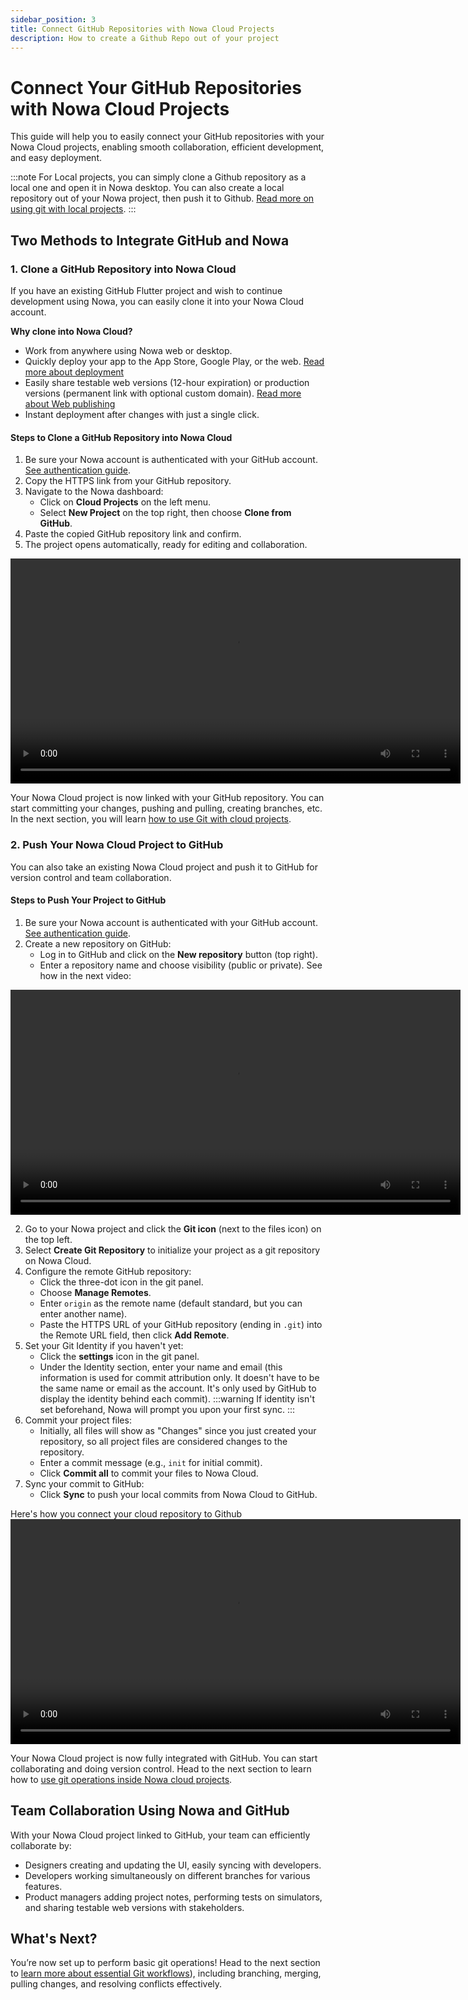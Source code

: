 ```yaml
---
sidebar_position: 3
title: Connect GitHub Repositories with Nowa Cloud Projects
description: How to create a Github Repo out of your project
---
```


# Connect Your GitHub Repositories with Nowa Cloud Projects

This guide will help you to easily connect your GitHub repositories with your Nowa Cloud projects, enabling smooth collaboration, efficient development, and easy deployment.

:::note
For Local projects, you can simply clone a Github repository as a local one and open it in Nowa desktop. You can also create a local repository out of your Nowa project, then push it to Github. [Read more on using git with local projects](./git_local.md).
:::

## Two Methods to Integrate GitHub and Nowa

### 1. Clone a GitHub Repository into Nowa Cloud

If you have an existing GitHub Flutter project and wish to continue development using Nowa, you can easily clone it into your Nowa Cloud account.

**Why clone into Nowa Cloud?**

- Work from anywhere using Nowa web or desktop.
- Quickly deploy your app to the App Store, Google Play, or the web. [Read more about deployment](../deployment/)
- Easily share testable web versions (12-hour expiration) or production versions (permanent link with optional custom domain). [Read more about Web publishing](../deployment/web_deploy.mdx)
- Instant deployment after changes with just a single click.

#### Steps to Clone a GitHub Repository into Nowa Cloud

1. Be sure your Nowa account is authenticated with your GitHub account. [See authentication guide](./token_github.md).
2. Copy the HTTPS link from your GitHub repository.
3. Navigate to the Nowa dashboard:
    - Click on **Cloud Projects** on the left menu.
    - Select **New Project** on the top right, then choose **Clone from GitHub**.
4. Paste the copied GitHub repository link and confirm.
5. The project opens automatically, ready for editing and collaboration.


<video controls width="720">
  <source src="/img/git/clone_github_cloud.mp4" type="video/mp4" />
  Your browser does not support the video tag.
</video>


Your Nowa Cloud project is now linked with your GitHub repository. You can start committing your changes, pushing and pulling, creating branches, etc. In the next section, you will learn [how to use Git with cloud projects](./git_operations_cloud.md).

### 2. Push Your Nowa Cloud Project to GitHub

You can also take an existing Nowa Cloud project and push it to GitHub for version control and team collaboration.

#### Steps to Push Your Project to GitHub

1. Be sure your Nowa account is authenticated with your GitHub account. [See authentication guide](./git_local.md).
2. Create a new repository on GitHub:
    - Log in to GitHub and click on the **New repository** button (top right).
    - Enter a repository name and choose visibility (public or private). See how in the next video:

<video controls width="720">
  <source src="/img/git/create_repo_github.mp4" type="video/mp4" />
  Your browser does not support the video tag.
</video>

2. Go to your Nowa project and click the **Git icon** (next to the files icon) on the top left.
3. Select **Create Git Repository** to initialize your project as a git repository on Nowa Cloud.
4. Configure the remote GitHub repository:
    - Click the three-dot icon in the git panel.
    - Choose **Manage Remotes**.
    - Enter `origin` as the remote name (default standard, but you can enter another name).
    - Paste the HTTPS URL of your GitHub repository (ending in `.git`) into the Remote URL field, then click **Add Remote**.
5. Set your Git Identity if you haven't yet:
    - Click the **settings** icon in the git panel.
    - Under the Identity section, enter your name and email (this information is used for commit attribution only. It doesn't have to be the same name or email as the account. It's only used by GitHub to display the identity behind each commit).
    :::warning 
    If identity isn't set beforehand, Nowa will prompt you upon your first sync.
    :::
6. Commit your project files:
    - Initially, all files will show as "Changes" since you just created your repository, so all project files are considered changes to the repository. 
    - Enter a commit message (e.g., `init` for initial commit).
    - Click **Commit all** to commit your files to Nowa Cloud.
7. Sync your commit to GitHub:
    - Click **Sync** to push your local commits from Nowa Cloud to GitHub. 

Here's how you connect your cloud repository to Github 
<video controls width="720">
  <source src="/img/git/push_cloud_to_remote.mp4" type="video/mp4" />
  Your browser does not support the video tag.
</video>


Your Nowa Cloud project is now fully integrated with GitHub. You can start collaborating and doing version control. Head to the next section to learn how to [use git operations inside Nowa cloud projects](./git_operations_cloud.md).

## Team Collaboration Using Nowa and GitHub

With your Nowa Cloud project linked to GitHub, your team can efficiently collaborate by:

- Designers creating and updating the UI, easily syncing with developers.
- Developers working simultaneously on different branches for various features.
- Product managers adding project notes, performing tests on simulators, and sharing testable web versions with stakeholders.

## What's Next?

You’re now set up to perform basic git operations! Head to the next section to [learn more about essential Git workflows](./git_operations_cloud.md)), including branching, merging, pulling changes, and resolving conflicts effectively.

